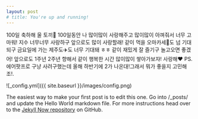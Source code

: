 ```yaml
---
layout: post
# title: You're up and running!
---
```


100일 축하해 울 토끼🐰 100일동안 나 많이많이 사랑해주고 많이많이 아껴줘서 너무 고마워! 지수 너무너무 사랑하구 앞으로도 많이 사랑할래! 같이 먹을 오마카세🍣도 넘 기대되구 금요일에 가는 제주도✈️도 너무 기대돼 ㅎㅎ 같이 재밌게 잘 즐기구 놀고오면 좋겠어! 앞으로도 1주년 2주년 향해서 같이 행복한 시간 많이많이 쌓아가보쟈! 사랑해❤️
PS. 에어팟프로 구냥 사려구했는데 올해 하반기에 2가 나온대!그래서 뭐가 좋을지 고민해조!.

![_config.yml]({{ site.baseurl }}/images/config.png)

The easiest way to make your first post is to edit this one. Go into /_posts/ and update the Hello World markdown file. For more instructions head over to the [Jekyll Now repository](https://github.com/barryclark/jekyll-now) on GitHub.